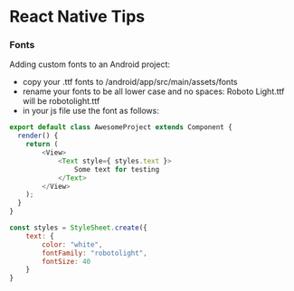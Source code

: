 # React Native Tips

### Fonts
Adding custom fonts to an Android project:
- copy your .ttf fonts to /android/app/src/main/assets/fonts
- rename your fonts to be all lower case and no spaces: Roboto Light.ttf will be robotolight.ttf
- in your js file use the font as follows:
```javascript
export default class AwesomeProject extends Component {
  render() {
    return (
        <View>
            <Text style={ styles.text }>
                Some text for testing
            </Text>
        </View>
    );
  }
}

const styles = StyleSheet.create({
    text: {
        color: "white",
        fontFamily: "robotolight",
        fontSize: 40
    }
}
```
